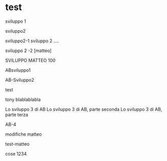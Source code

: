 # test

 sviluppo 1


 sviluppo2

 
 sviluppo2-1
 sviluppo 2 ....
 
  sviluppo 2 -2 [matteo] 
  
  SVILUPPO MATTEO 100
 
 ABsviluppo1
 
 AB-Sviluppo2
 
test

tony blablablabla


Lo sviluppo 3 di AB
Lo sviluppo 3 di AB, parte seconda
Lo sviluppo 3 di AB, parte terza

AB-4


modifiche matteo

test-matteo

cose 1234